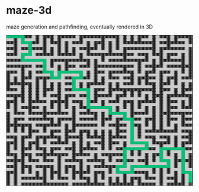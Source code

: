 # maze-3d
maze generation and pathfinding, eventually rendered in 3D

![maze screenshot](maze_screenshot.png)
